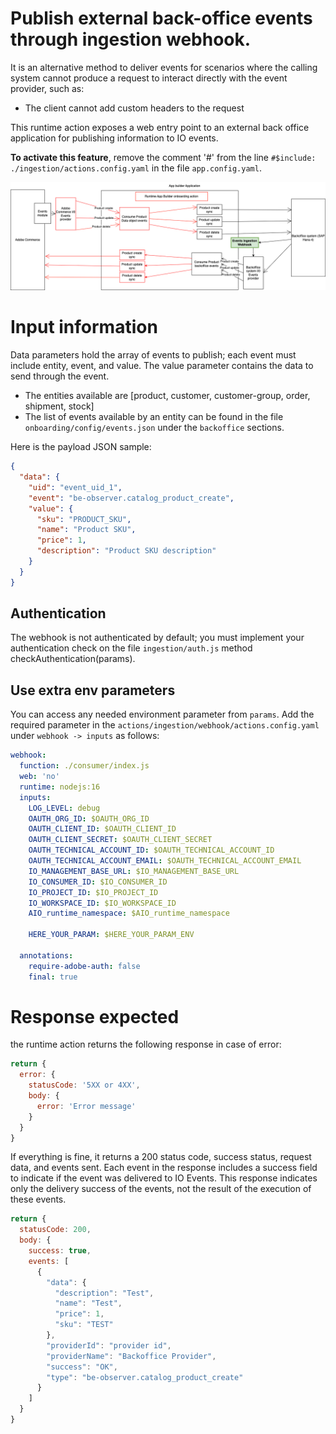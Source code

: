 # Publish external back-office events through ingestion webhook.

It is an alternative method to deliver events for scenarios where the calling system cannot produce a request to interact directly with the event provider, such as:
- The client cannot add custom headers to the request

This runtime action exposes a web entry point to an external back office application for publishing information to IO events.

**To activate this feature**, remove the comment '#' from the line `#$include: ./ingestion/actions.config.yaml` in the file `app.config.yaml`.

![Alt text](BackofficeEventsIngestionWebhook.png "Title")

# Input information
Data parameters hold the array of events to publish; each event must include entity, event, and value. The value parameter contains the data to send through the event.
- The entities available are [product, customer, customer-group, order, shipment, stock]
- The list of events available by an entity can be found in the file `onboarding/config/events.json` under the `backoffice` sections.

Here is the payload JSON sample:
```json
{
  "data": {
    "uid": "event_uid_1",
    "event": "be-observer.catalog_product_create",
    "value": {
      "sku": "PRODUCT_SKU",
      "name": "Product SKU",
      "price": 1,
      "description": "Product SKU description"
    }
  }
}
```

## Authentication
The webhook is not authenticated by default; you must implement your authentication check on the file `ingestion/auth.js` method checkAuthentication(params).

## Use extra env parameters
You can access any needed environment parameter from `params`. Add the required parameter in the `actions/ingestion/webhook/actions.config.yaml` under `webhook -> inputs` as follows:
```yaml
webhook:
  function: ./consumer/index.js
  web: 'no'
  runtime: nodejs:16
  inputs:
    LOG_LEVEL: debug
    OAUTH_ORG_ID: $OAUTH_ORG_ID
    OAUTH_CLIENT_ID: $OAUTH_CLIENT_ID
    OAUTH_CLIENT_SECRET: $OAUTH_CLIENT_SECRET
    OAUTH_TECHNICAL_ACCOUNT_ID: $OAUTH_TECHNICAL_ACCOUNT_ID
    OAUTH_TECHNICAL_ACCOUNT_EMAIL: $OAUTH_TECHNICAL_ACCOUNT_EMAIL
    IO_MANAGEMENT_BASE_URL: $IO_MANAGEMENT_BASE_URL
    IO_CONSUMER_ID: $IO_CONSUMER_ID
    IO_PROJECT_ID: $IO_PROJECT_ID
    IO_WORKSPACE_ID: $IO_WORKSPACE_ID
    AIO_runtime_namespace: $AIO_runtime_namespace
    
    HERE_YOUR_PARAM: $HERE_YOUR_PARAM_ENV
    
  annotations:
    require-adobe-auth: false
    final: true
```

# Response expected
the runtime action returns the following response in case of error:
```javascript
return {
  error: {
    statusCode: '5XX or 4XX',
    body: {
      error: 'Error message'
    }
  }
}
```
If everything is fine, it returns a 200 status code, success status, request data, and events sent.
Each event in the response includes a success field to indicate if the event was delivered to IO Events.
This response indicates only the delivery success of the events, not the result of the execution of these events.

```javascript
return {
  statusCode: 200,
  body: {
    success: true,
    events: [
      {
        "data": {
          "description": "Test",
          "name": "Test",
          "price": 1,
          "sku": "TEST"
        },
        "providerId": "provider id",
        "providerName": "Backoffice Provider",
        "success": "OK",
        "type": "be-observer.catalog_product_create"
      }
    ]
  }
}
```
